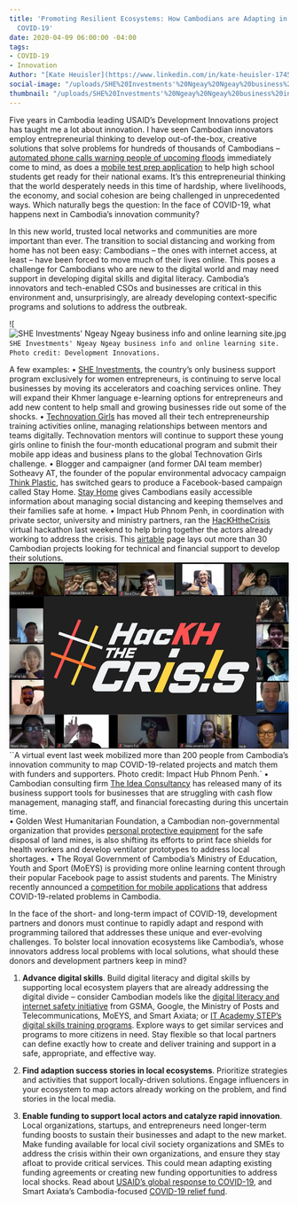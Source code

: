 ```yaml
---
title: 'Promoting Resilient Ecosystems: How Cambodians are Adapting in the Face of
  COVID-19'
date: 2020-04-09 06:00:00 -04:00
tags:
- COVID-19
- Innovation
Author: "[Kate Heuisler](https://www.linkedin.com/in/kate-heuisler-1745326/)"
social-image: "/uploads/SHE%20Investments'%20Ngeay%20Ngeay%20business%20info%20and%20online%20learning%20site.jpg"
thumbnail: "/uploads/SHE%20Investments'%20Ngeay%20Ngeay%20business%20info%20and%20online%20learning%20site.jpg"
---
```


Five years in Cambodia leading USAID’s Development Innovations project has taught me a lot about innovation. I have seen Cambodian innovators employ entrepreneurial thinking to develop out-of-the-box, creative solutions that solve problems for hundreds of thousands of Cambodians – [automated phone calls warning people of upcoming floods](https://www.development-innovations.org/blog/the-tech-mermaid-alert/) immediately come to mind, as does a [mobile test prep application](https://www.edemy.org/#tesdopi) to help high school students get ready for their national exams. It’s this entrepreneurial thinking that the world desperately needs in this time of hardship, where livelihoods, the economy, and social cohesion are being challenged in unprecedented ways. Which naturally begs the question: In the face of COVID-19, what happens next in Cambodia’s innovation community?

<!--more-->

In this new world, trusted local networks and communities are more important than ever. The transition to social distancing and working from home has not been easy: Cambodians – the ones with internet access, at least – have been forced to move much of their lives online. This poses a challenge for Cambodians who are new to the digital world and may need support in developing digital skills and digital literacy. Cambodia’s innovators and tech-enabled CSOs and businesses are critical in this environment and, unsurprisingly, are already developing context-specific programs and solutions to address the outbreak.

!\[![SHE Investments' Ngeay Ngeay business info and online learning site.jpg](/uploads/SHE%20Investments'%20Ngeay%20Ngeay%20business%20info%20and%20online%20learning%20site.jpg)`SHE Investments' Ngeay Ngeay business info and online learning site. Photo credit: Development Innovations.`

A few examples:
• [SHE Investments](https://www.sheinvestments.com/), the country’s only business support program exclusively for women entrepreneurs, is continuing to serve local businesses by moving its accelerators and coaching services online. They will expand their Khmer language e-learning options for entrepreneurs and add new content to help small and growing businesses ride out some of the shocks.
• [Technovation Girls](http://technovationcambodia.com/) has moved all their tech entrepreneurship training activities online, managing relationships between mentors and teams digitally. Technovation mentors will continue to support these young girls online to finish the four-month educational program and submit their mobile app ideas and business plans to the global Technovation Girls challenge.
• Blogger and campaigner (and former DAI team member) Sotheavy AT, the founder of the popular environmental advocacy campaign [Think Plastic](https://www.facebook.com/ThinkPlasticNow), has switched gears to produce a Facebook-based campaign called Stay Home. [Stay Home](https://www.facebook.com/stayhome11/) gives Cambodians easily accessible information about managing social distancing and keeping themselves and their families safe at home.
• Impact Hub Phnom Penh, in coordination with private sector, university and ministry partners, ran the [HacKHtheCrisis](http://geeksincambodia.com/more-than-35-solutions-to-fight-covid-19-in-cambodia-found-at-hackhthecrisis/) virtual hackathon last weekend to help bring together the actors already working to address the crisis. This [airtable](https://airtable.com/shrfFRp1yD7mVq1CQ/tbl7cKMi1NsjBTnQD/viwRR5Vamfvq3zK9Y?blocks=hide) page lays out more than 30 Cambodian projects looking for technical and financial support to develop their solutions.
![Impact Hub HacKHthecrisis.jpg](/uploads/Impact%20Hub%20HacKHthecrisis.jpg)``A virtual event last week mobilized more than 200 people from Cambodia’s innovation community to map COVID-19-related projects and match them with funders and supporters. Photo credit: Impact Hub Phnom Penh.`
• Cambodian consulting firm [The Idea Consultancy](https://www.theideaconsultants.co/blog/howtomanageyourcashduringcovid19smallbusiness) has released many of its business support tools for businesses that are struggling with cash flow management, managing staff, and financial forecasting during this uncertain time.\
• Golden West Humanitarian Foundation, a Cambodian non-governmental organization that provides [personal protective equipment](https://cambodianess.com/article/ngo-to-create-medical-face-shields-for-cambodian-healthcare-workers) for the safe disposal of land mines, is also shifting its efforts to print face shields for health workers and develop ventilator prototypes to address local shortages.
• The Royal Government of Cambodia’s Ministry of Education, Youth and Sport (MoEYS) is providing more online learning content through their popular Facebook page to assist students and parents. The Ministry recently announced a [competition for mobile applications](http://www.moeys.gov.kh/index.php/en/minister-page/3579.html#.Xo4LA4hKhPZ) that address COVID-19-related problems in Cambodia.

In the face of the short- and long-term impact of COVID-19, development partners and donors must continue to rapidly adapt and respond with programming tailored that addresses these unique and ever-evolving challenges. To bolster local innovation ecosystems like Cambodia’s, whose innovators address local problems with local solutions, what should these donors and development partners keep in mind?

1. **Advance digital skills**. Build digital literacy and digital skills by supporting local ecosystem players that are already addressing the digital divide – consider Cambodian models like the [digital literacy and internet safety initiative](https://www.smart.com.kh/cambodias-digital-literacy-and-internet-safety-pilot-program-concludes/) from GSMA, Google, the Ministry of Posts and Telecommunications, MoEYS, and Smart Axiata; or [IT Academy STEP’s digital skills training programs](https://cambodia.itstep.org/about-academy/). Explore ways to get similar services and programs to more citizens in need. Stay flexible so that local partners can define exactly how to create and deliver training and support in a safe, appropriate, and effective way.


2. **Find adaption success stories in local ecosystems**. Prioritize strategies and activities that support locally-driven solutions. Engage influencers in your ecosystem to map actors already working on the problem, and find stories in the local media.


3. **Enable funding to support local actors and catalyze rapid innovation**. Local organizations, startups, and entrepreneurs need longer-term funding boosts to sustain their businesses and adapt to the new market. Make funding available for local civil society organizations and SMEs to address the crisis within their own organizations, and ensure they stay afloat to provide critical services. This could mean adapting existing funding agreements or creating new funding opportunities to address local shocks.  Read about [USAID’s global response to COVID-19](https://www.usaid.gov/coronavirus/funding-requests-unsolicited-proposals), and Smart Axiata’s Cambodia-focused [COVID-19 relief fund](https://www.smart.com.kh/smart-axiata-announces-1-million-usd-covid-19-relief-fund/).
